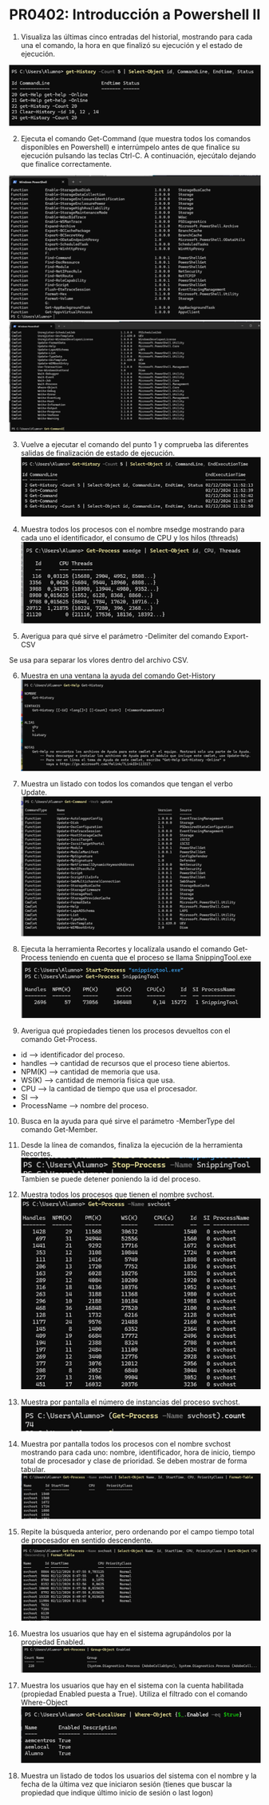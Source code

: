 # PR0402: Introducción a Powershell II

1. Visualiza las últimas cinco entradas del historial, mostrando para cada una el comando, la hora en que finalizó su ejecución y el estado de ejecución.

![alt text](image.png)

2. Ejecuta el comando Get-Command (que muestra todos los comandos disponibles en Powershell) e interrúmpelo antes de que finalice su ejecución pulsando las teclas Ctrl-C. A continuación, ejecútalo dejando que finalice correctamente.

![alt text](image-3.png)
![alt text](image-2.png)

3. Vuelve a ejecutar el comando del punto 1 y comprueba las diferentes salidas de finalización de estado de ejecución.
![alt text](image-4.png)

4. Muestra todos los procesos con el nombre msedge mostrando para cada uno el identificador, el consumo de CPU y los hilos (threads)
![alt text](image-5.png)

5. Averigua para qué sirve el parámetro -Delimiter del comando Export-CSV

Se usa para separar los vlores dentro del archivo CSV.

6. Muestra en una ventana la ayuda del comando Get-History
![alt text](image-6.png)

7. Muestra un listado con todos los comandos que tengan el verbo Update.
![alt text](image-9.png)

8. Ejecuta la herramienta Recortes y localízala usando el comando Get-Process teniendo en cuenta que el proceso se llama SnippingTool.exe
![alt text](image-10.png)

9.  Averigua qué propiedades tienen los procesos devueltos con el comando Get-Process.
- id --> identificador del proceso.
- handles --> cantidad de recursos que el proceso tiene abiertos.
- NPM(K) --> cantidad de memoria que usa.
- WS(K) --> cantidad de memoria fisica que usa.
- CPU --> la cantidad de tiempo que usa el procesador.
- SI -->
- ProcessName --> nombre del proceso.

10. Busca en la ayuda para qué sirve el parámetro -MemberType del comando Get-Member.

11. Desde la línea de comandos, finaliza la ejecución de la herramienta Recortes.
![alt text](image-11.png)
Tambien se puede detener poniendo la id del proceso.

12. Muestra todos los procesos que tienen el nombre svchost.
![alt text](image-12.png)

13. Muestra por pantalla el número de instancias del proceso svchost.
![alt text](image-13.png)

14. Muestra por pantalla todos los procesos con el nombre svchost mostrando para cada uno: nombre, identificador, hora de inicio, tiempo total de procesador y clase de prioridad. Se deben mostrar de forma tabular.
![alt text](image-14.png)

15. Repite la búsqueda anterior, pero ordenando por el campo tiempo total de procesador en sentido descendente.
![alt text](image-15.png)

16. Muestra los usuarios que hay en el sistema agrupándolos por la propiedad Enabled.
![alt text](image-16.png)

17. Muestra los usuarios que hay en el sistema con la cuenta habilitada (propiedad Enabled puesta a True). Utiliza el filtrado con el comando Where-Object
![alt text](image-17.png)

18. Muestra un listado de todos los usuarios del sistema con el nombre y la fecha de la última vez que iniciaron sesión (tienes que buscar la propiedad que indique último inicio de sesión o last logon)